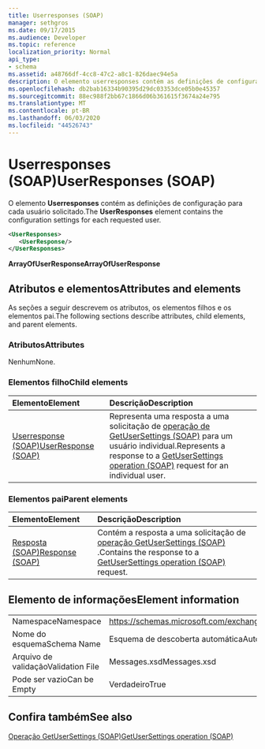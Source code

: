 ```yaml
---
title: Userresponses (SOAP)
manager: sethgros
ms.date: 09/17/2015
ms.audience: Developer
ms.topic: reference
localization_priority: Normal
api_type:
- schema
ms.assetid: a48766df-4cc8-47c2-a8c1-826daec94e5a
description: O elemento userresponses contém as definições de configuração para cada usuário solicitado.
ms.openlocfilehash: db2bab16334b90395d29dc03353dce05b0e45357
ms.sourcegitcommit: 88ec988f2bb67c1866d06b361615f3674a24e795
ms.translationtype: MT
ms.contentlocale: pt-BR
ms.lasthandoff: 06/03/2020
ms.locfileid: "44526743"
---
```

# <a name="userresponses-soap"></a><span data-ttu-id="fc404-103">Userresponses (SOAP)</span><span class="sxs-lookup"><span data-stu-id="fc404-103">UserResponses (SOAP)</span></span>

<span data-ttu-id="fc404-104">O elemento **Userresponses** contém as definições de configuração para cada usuário solicitado.</span><span class="sxs-lookup"><span data-stu-id="fc404-104">The **UserResponses** element contains the configuration settings for each requested user.</span></span> 
  
```XML
<UserResponses>
   <UserResponse/>
</UserResponses>
```

 <span data-ttu-id="fc404-105">**ArrayOfUserResponse**</span><span class="sxs-lookup"><span data-stu-id="fc404-105">**ArrayOfUserResponse**</span></span>
## <a name="attributes-and-elements"></a><span data-ttu-id="fc404-106">Atributos e elementos</span><span class="sxs-lookup"><span data-stu-id="fc404-106">Attributes and elements</span></span>

<span data-ttu-id="fc404-107">As seções a seguir descrevem os atributos, os elementos filhos e os elementos pai.</span><span class="sxs-lookup"><span data-stu-id="fc404-107">The following sections describe attributes, child elements, and parent elements.</span></span>
  
### <a name="attributes"></a><span data-ttu-id="fc404-108">Atributos</span><span class="sxs-lookup"><span data-stu-id="fc404-108">Attributes</span></span>

<span data-ttu-id="fc404-109">Nenhum</span><span class="sxs-lookup"><span data-stu-id="fc404-109">None.</span></span>
  
### <a name="child-elements"></a><span data-ttu-id="fc404-110">Elementos filho</span><span class="sxs-lookup"><span data-stu-id="fc404-110">Child elements</span></span>

|<span data-ttu-id="fc404-111">**Elemento**</span><span class="sxs-lookup"><span data-stu-id="fc404-111">**Element**</span></span>|<span data-ttu-id="fc404-112">**Descrição**</span><span class="sxs-lookup"><span data-stu-id="fc404-112">**Description**</span></span>|
|:-----|:-----|
|[<span data-ttu-id="fc404-113">Userresponse (SOAP)</span><span class="sxs-lookup"><span data-stu-id="fc404-113">UserResponse (SOAP)</span></span>](userresponse-soap.md) <br/> |<span data-ttu-id="fc404-114">Representa uma resposta a uma solicitação de [operação de GetUserSettings (SOAP)](getusersettings-operation-soap.md) para um usuário individual.</span><span class="sxs-lookup"><span data-stu-id="fc404-114">Represents a response to a [GetUserSettings operation (SOAP)](getusersettings-operation-soap.md) request for an individual user.</span></span>  <br/> |
   
### <a name="parent-elements"></a><span data-ttu-id="fc404-115">Elementos pai</span><span class="sxs-lookup"><span data-stu-id="fc404-115">Parent elements</span></span>

|<span data-ttu-id="fc404-116">**Elemento**</span><span class="sxs-lookup"><span data-stu-id="fc404-116">**Element**</span></span>|<span data-ttu-id="fc404-117">**Descrição**</span><span class="sxs-lookup"><span data-stu-id="fc404-117">**Description**</span></span>|
|:-----|:-----|
|[<span data-ttu-id="fc404-118">Resposta (SOAP)</span><span class="sxs-lookup"><span data-stu-id="fc404-118">Response (SOAP)</span></span>](response-soap.md) <br/> |<span data-ttu-id="fc404-119">Contém a resposta a uma solicitação de [operação GetUserSettings (SOAP)](getusersettings-operation-soap.md) .</span><span class="sxs-lookup"><span data-stu-id="fc404-119">Contains the response to a [GetUserSettings operation (SOAP)](getusersettings-operation-soap.md) request.</span></span>  <br/> |
   
## <a name="element-information"></a><span data-ttu-id="fc404-120">Elemento de informações</span><span class="sxs-lookup"><span data-stu-id="fc404-120">Element information</span></span>

|||
|:-----|:-----|
|<span data-ttu-id="fc404-121">Namespace</span><span class="sxs-lookup"><span data-stu-id="fc404-121">Namespace</span></span>  <br/> |https://schemas.microsoft.com/exchange/2010/Autodiscover  <br/> |
|<span data-ttu-id="fc404-122">Nome do esquema</span><span class="sxs-lookup"><span data-stu-id="fc404-122">Schema Name</span></span>  <br/> |<span data-ttu-id="fc404-123">Esquema de descoberta automática</span><span class="sxs-lookup"><span data-stu-id="fc404-123">Autodiscover schema</span></span>  <br/> |
|<span data-ttu-id="fc404-124">Arquivo de validação</span><span class="sxs-lookup"><span data-stu-id="fc404-124">Validation File</span></span>  <br/> |<span data-ttu-id="fc404-125">Messages.xsd</span><span class="sxs-lookup"><span data-stu-id="fc404-125">Messages.xsd</span></span>  <br/> |
|<span data-ttu-id="fc404-126">Pode ser vazio</span><span class="sxs-lookup"><span data-stu-id="fc404-126">Can be Empty</span></span>  <br/> |<span data-ttu-id="fc404-127">Verdadeiro</span><span class="sxs-lookup"><span data-stu-id="fc404-127">True</span></span>  <br/> |
   
## <a name="see-also"></a><span data-ttu-id="fc404-128">Confira também</span><span class="sxs-lookup"><span data-stu-id="fc404-128">See also</span></span>



[<span data-ttu-id="fc404-129">Operação GetUserSettings (SOAP)</span><span class="sxs-lookup"><span data-stu-id="fc404-129">GetUserSettings operation (SOAP)</span></span>](getusersettings-operation-soap.md)

